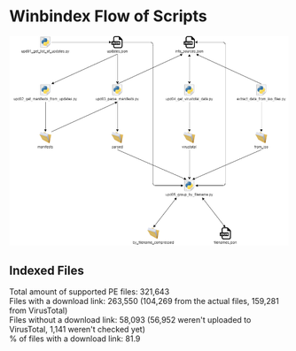 # Winbindex Flow of Scripts

![winbindex-scripts-flow.png](winbindex-scripts-flow.png)

## Indexed Files

<!--FileStats-->
Total amount of supported PE files: 321,643  
Files with a download link: 263,550 (104,269 from the actual files, 159,281 from VirusTotal)  
Files without a download link: 58,093 (56,952 weren't uploaded to VirusTotal, 1,141 weren't checked yet)  
% of files with a download link: 81.9  
<!--/FileStats-->
